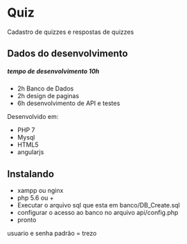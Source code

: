 # Quiz

Cadastro de  quizzes e respostas de quizzes

## Dados do desenvolvimento

##### tempo de desenvolvimento 10h
 * 2h Banco de Dados
 * 2h design de paginas
 * 6h desenvolvimento de API e testes

Desenvolvido em:
* PHP 7
* Mysql
* HTML5
* angularjs

## Instalando
 * xampp ou nginx
 * php 5.6 ou +
 * Executar o arquivo sql que esta em banco/DB_Create.sql
 * configurar o acesso ao banco no arquivo api/config.php
 * pronto

usuario e senha padrão = trezo
